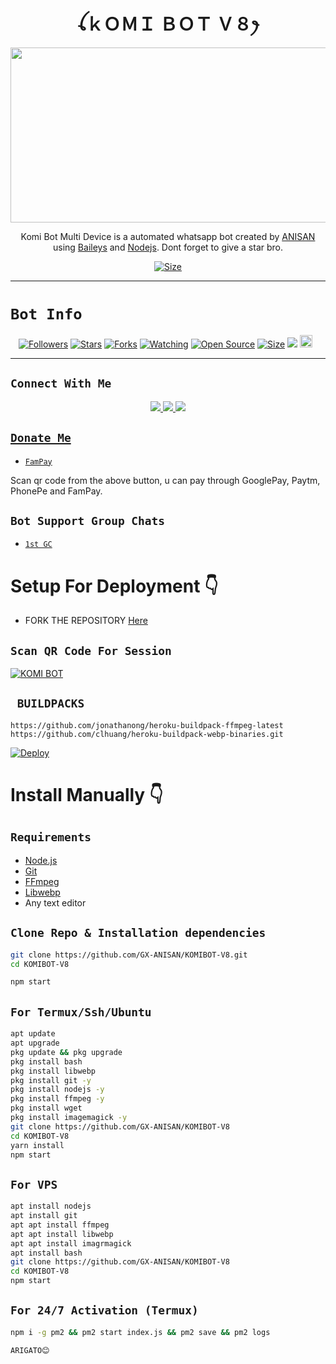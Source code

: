 

<h1 align="center">ꪶｋＯＭＩ ＢＯＴ Ｖ８ꫂ<br></h1>
<p align="center">
<img src="https://github.com/GX-ANISAN/KOMIBOT-V8/assets/141144482/39d9e050-c7b4-438f-8b89-cafeaaffb3a7" width="540" height="280" />
</p>

<p align="center">
Komi Bot Multi Device is a automated whatsapp bot created by <a href="https://github.com/GX-ANISAN" target="_blank">ANISAN</a> using <a href="https://github.com/adiwajshing/Baileys" target="_blank">Baileys</a> and <a href="https://github.com/nodejs" target="_blank">Nodejs</a>. Dont forget to give a star bro.
</p>

<p align="center">
<a href="https://youtu.be/L_SIk59QeAU"><img title="Size" src="https://img.shields.io/badge/Tutorial-Video-green"></a>
</p>

------

# ```Bot Info```
<p align="center">
<a href="https://github.com/GX-ANISAN/followers"><img title="Followers" src="https://img.shields.io/github/followers/GX-ANISAN?color=red&style=flat-square"></a>
<a href="https://img.shields.io/github/stars/GX-ANISAN"><img title="Stars" src="https://img.shields.io/github/stars/DGXeon/CheemsBot-MD8?color=blue&style=flat-square"></a>
<a href="https://github.com/GX-ANISAN/KOMIBOT-V8/network/members"><img title="Forks" src="https://img.shields.io/github/forks/GX-ANISAN/KOMIBOT-V8?color=red&style=flat-square"></a>
<a href="https://github.com/GX-ANISAN/KOMIBOT-V8/watchers"><img title="Watching" src="https://img.shields.io/github/watchers/GX-ANISAN/KOMIBOT-V8?label=Watchers&color=blue&style=flat-square"></a>
<a href="https://github.com/GX-ANISAN/KOMIBOT-V8"><img title="Open Source" src="https://img.shields.io/badge/Author-AniSan%20Bot%20Inc.-red?v=103"></a>
<a href="https://github.com/GX-ANISAN/KOMIBOT-V8"><img title="Size" src="https://img.shields.io/github/repo-size/GX-ANISAN/KOMIBOT-V8?style=flat-square&color=green"></a>
<a href="https://hits.seeyoufarm.com"><img src="https://hits.seeyoufarm.com/api/count/incr/badge.svg?url=https%3A%2F%2Fgithub.com%2FGX-ANISAN%2FKOMIBOT-V8&count_bg=%2379C83D&title_bg=%23555555&icon=probot.svg&icon_color=%2300FF6D&title=hits&edge_flat=false"/></a>
<a href="https://github.com/GX-ANISAN/KOMIBOT-V8/graphs/commit-activity"><img height="20" src="https://img.shields.io/badge/Maintained%3F-yes-green.svg"></a>&nbsp;&nbsp;
</p>
<p align='center'>
    </p>

-------

## ```Connect With Me```
<p align="center">
<a href="https://wa.me/919832518780"><img src="https://img.shields.io/badge/Contact ANISAN-25D366?style=for-the-badge&logo=whatsapp&logoColor=white" />
<a href="https://chat.whatsapp.com/HQcuEwyfIkx0nHhwelXxmg"><img src="https://img.shields.io/badge/Join Official GC-25D366?style=for-the-badge&logo=whatsapp&logoColor=white" />
<a href="https://youtube.com/channel/UCvAo9TZ0Pw9vrJ_0WYRyO3A"><img src="https://img.shields.io/badge/Subscribe Xeon-ff0000?style=for-the-badge&logo=youtube&logoColor=ff000000&link=https://youtube.com/@DGXeon" /><br>
</p>

## ```Donate Me```

- [`FamPay`](https://github.com/GX-ANISAN/KOMIBOT-V8/assets/141144482/b86f2575-3040-40bd-91a6-c3a2925dbed8)

<p align="left">
Scan qr code from the above button, u can pay through GooglePay, Paytm, PhonePe and FamPay.
</p>

## ```Bot Support Group Chats```

- [`1st GC`](https://chat.whatsapp.com/HQcuEwyfIkx0nHhwelXxmg)

# Setup For Deployment 👇

- FORK THE REPOSITORY [Here](https://github.com/GX-ANISAN/KOMIBOT-V8/fork)

## `Scan QR Code For Session`
[![KOMI BOT](https://repl.it/badge/github/quiec/whatsasena)](https://replit.com/@DGXeon/Cheems-Bot-Multi-Auth-Session-Generator?v=1)

## ` BUILDPACKS`

```
https://github.com/jonathanong/heroku-buildpack-ffmpeg-latest
https://github.com/clhuang/heroku-buildpack-webp-binaries.git
```

[![Deploy](https://www.herokucdn.com/deploy/button.svg)](https://heroku.com/deploy?template=https://github.com/GX-ANISAN/KOMIBOT-V8/)

# Install Manually 👇
## `Requirements`
* [Node.js](https://nodejs.org/en/)
* [Git](https://git-scm.com/downloads)
* [FFmpeg](https://github.com/BtbN/FFmpeg-Builds/releases/download/autobuild-2020-12-08-13-03/ffmpeg-n4.3.1-26-gca55240b8c-win64-gpl-4.3.zip)
* [Libwebp](https://developers.google.com/speed/webp/download)
* Any text editor
## `Clone Repo & Installation dependencies`
```bash
git clone https://github.com/GX-ANISAN/KOMIBOT-V8.git
cd KOMIBOT-V8

npm start
```
## `For Termux/Ssh/Ubuntu`
```bash
apt update
apt upgrade
pkg update && pkg upgrade
pkg install bash
pkg install libwebp
pkg install git -y
pkg install nodejs -y 
pkg install ffmpeg -y 
pkg install wget
pkg install imagemagick -y
git clone https://github.com/GX-ANISAN/KOMIBOT-V8
cd KOMIBOT-V8
yarn install
npm start
```
## `For VPS`
```bash
apt install nodejs 
apt install git 
apt apt install ffmpeg 
apt apt install libwebp 
apt apt install imagrmagick
apt install bash
git clone https://github.com/GX-ANISAN/KOMIBOT-V8
cd KOMIBOT-V8
npm start
```
## `For 24/7 Activation (Termux)`
```bash
npm i -g pm2 && pm2 start index.js && pm2 save && pm2 logs
```
`````
ARIGATO😊
```````
